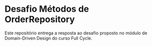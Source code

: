 # Desafio Métodos de OrderRepository


Este repositório entrega a resposta ao desafio proposto no módulo de Domain-Driven Design do curso Full Cycle.